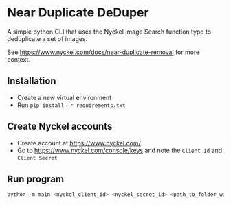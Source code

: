 # Near Duplicate DeDuper

A simple python CLI that uses the Nyckel Image Search function type to deduplicate a set of images.

See <https://www.nyckel.com/docs/near-duplicate-removal> for more context.

## Installation

* Create a new virtual environment
* Run `pip install -r requirements.txt`

## Create Nyckel accounts

* Create account at <https://www.nyckel.com/>
* Go to <https://www.nyckel.com/console/keys> and note the `Client Id` and `Client Secret`

## Run program

```python
python -m main <nyckel_client_id> <nyckel_secret_id> <path_to_folder_with_image_files>
```
